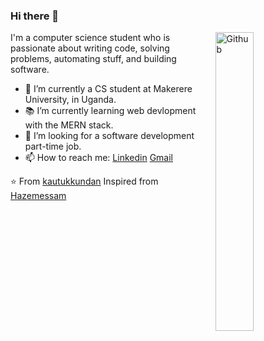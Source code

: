 ### Hi there 👋

<img width="35%" align="right" alt="Github" src="https://user-images.githubusercontent.com/48678280/88862734-4903af80-d201-11ea-968b-9c939d88a37c.gif" />

I'm a computer science student who is passionate about writing code, solving problems, automating stuff, and building software.

- 🔭 I’m currently a CS student at Makerere University, in Uganda.
- 📚 I’m currently learning web devlopment with the MERN stack.
- 👯 I’m looking for a software development part-time job. 
- 📫 How to reach me: [Linkedin](https://www.linkedin.com/in/bubuka-sharif-74156b176/) [Gmail](mailto:sharifbubuka256@gmail.com)

⭐️ From [kautukkundan](https://github.com/kautukkundan)
Inspired from [Hazemessam](https://github.com/hazemessam)
